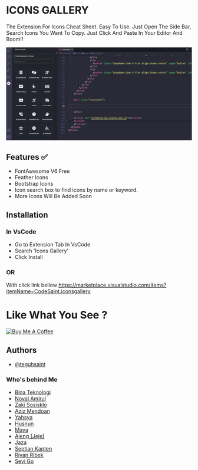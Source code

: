 # ICONS GALLERY

The Extension For Icons Cheat Sheet.
Easy To Use. Just Open The Side Bar, Search Icons You Want To Copy.
Just Click And Paste In Your Editor And Boom!!

![Farmers Market Finder Demo](https://raw.githubusercontent.com/teguhsaint/iconsgallery/main/demo.gif)

## Features ✅

- FontAwesome V6 Free
- Feather Icons
- Bootstrap Icons
- Icon search box to find icons by name or keyword.
- More Icons Will Be Added Soon

## Installation

### In VsCode

- Go to Extension Tab In VsCode
- Search 'Icons Gallery'
- Click Install

### OR

With click link bellow
https://marketplace.visualstudio.com/items?itemName=CodeSaint.iconsgallery

# Like What You See ?

<a href="https://www.buymeacoffee.com/codesaint" target="_blank"><img src="https://cdn.buymeacoffee.com/buttons/v2/default-yellow.png" width="189px" height="50px" alt="Buy Me A Coffee" style="height: 60px !important;width: 217px !important;" ></a>

## Authors

- [@teguhsaint](https://instagram.com/teguh.saint)

### Who's behind Me

- [Bina Teknologi](https://github.com/binateknologi/)
- [Noval Amirul](https://instagram.com/noval_amirul)
- [Zaki Sosisklo](https://github.com/)
- [Aziz Mendoan](https://github.com/)
- [Yahsya](https://github.com/)
- [Husnun](https://github.com/)
- [Maya](https://github.com/)
- [Ajeng (Jeje)](https://github.com/)
- [Jaza](https://github.com/)
- [Septian Kapten](https://github.com/)
- [Riyan Ribek](https://github.com/)
- [Sevi Go](https://github.com/)
